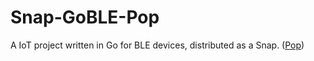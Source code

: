# Snap-GoBLE-Pop

A IoT project written in Go for BLE devices, distributed as a Snap. ([Pop](https://en.wikipedia.org/wiki/Snap,_Crackle_and_Pop))
